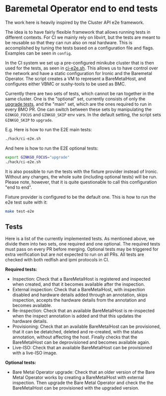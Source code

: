 # Baremetal Operator end to end tests

The work here is heavily inspired by the Cluster API e2e framework.

The idea is to have fairly flexible framework that allows running tests in
different contexts. For CI we mainly rely on libvirt, but the tests are meant to
be reusable so that they can run also on real hardware. This is accomplished by
tuning the tests based on a configuration file and flags. Examples can be seen
in `config`.

In the CI system we set up a pre-configured minikube cluster that is then used
for the tests, as seen in [ci-e2e.sh](../../hack/ci-e2e.sh). This allows us to
have control over the network and have a static configuration for Ironic and the
Baremetal Operator. The script creates a VM to represent a BareMetalHost, and
configures either VBMC or sushy-tools to be used as BMC.

Currently there are two sets of tests, which cannot be ran together in the same
cluster. One is the "optional" set, currently consists of only the
[upgrade tests](upgrade_test.go), and the "main" set, which are the ones
required to run in every BMO PR. One can switch between these sets by
manipulating the `GINKGO_FOCUS` and `GINKGO_SKIP` env vars. In the default
setting, the script sets `GINKGO_SKIP` to `upgrade`.

E.g. Here is how to run the E2E main tests:

```bash
./hack/ci-e2e.sh
```

And here is how to run the E2E optional tests:

```bash
export GINKGO_FOCUS="upgrade"
./hack/ci-e2e.sh
```

It is also possible to run the tests with the fixture provider instead of
Ironic. Without any changes, the whole suite (including optional tests) will be
run. Please note, however, that it is quite questionable to call this
configuration "end to end".

Fixture provider is configured to be the default one. This is how to run the e2e
test suite with it:

```bash
make test-e2e
```

## Tests

Here is a list of the currently implemented tests. As mentioned above, we divide
them into two sets, one required and one optional. The required tests must pass
on every PR before merging. Optional tests may be triggered for extra
verification but are not expected to run on all PRs. All tests are checked with
both redfish and ipmi protocols in CI.

**Required tests:**

- Inspection: Check that a BareMetalHost is registered and inspected when
  created, and that it becomes available after the inspection.
- External inspection: Check that a BareMetalHost, with inspection disabled and
  hardware details added through an annotation, skips inspection, accepts the
  hardware details from the annotation and becomes available.
- Re-inspection: Check that an available BareMetalHost is re-inspected when the
  inspect annotation is added and that this updates the hardware details.
- Provisioning: Check that an available BareMetalHost can be provisioned, that
  it can be detatched, deleted and re-created, with the status annotation,
  without affecting the host. Finally checks that the BareMetalHost can be
  deprovisioned and becomes available again.
- Live-ISO: Check that an available BareMetalHost can be provisioned with a
  live-ISO image.

**Optional tests:**

- Bare Metal Operator upgrade: Check that an older version of the Bare Metal
  Operator works by creating a BareMetalHost with external inspection. Then
  upgrade the Bare Metal Operator and check the the BareMetalHost can be
  provisioned with the upgraded version.
